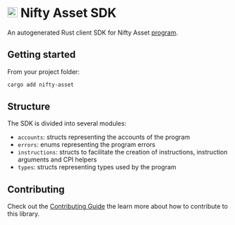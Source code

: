 # <img width="23" alt="nifty-oss" src="https://github.com/nifty-oss/asset/assets/729235/880d8e6a-8ca1-4b06-b684-57dc46e481d7"/> Nifty Asset SDK

An autogenerated Rust client SDK for Nifty Asset [program](https://github.com/nifty-oss/asset).

## Getting started

From your project folder:

```bash
cargo add nifty-asset
```

## Structure

The SDK is divided into several modules:

- `accounts`: structs representing the accounts of the program
- `errors`: enums representing the program errors
- `instructions`: structs to facilitate the creation of instructions, instruction arguments and CPI helpers
- `types`: structs representing types used by the program

## Contributing

Check out the [Contributing Guide](./CONTRIBUTING.md) the learn more about how to contribute to this library.
